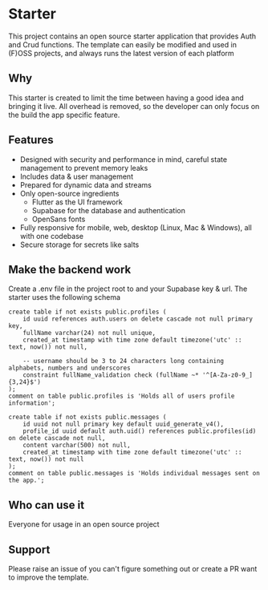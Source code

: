 # Starter
This project contains an open source starter application that provides Auth and Crud functions. The template can easily be modified and used in (F)OSS projects, and always runs the latest version of each platform

## Why
This starter is created to limit the time between having a good idea and bringing it live. All overhead is removed, so the developer can only focus on the build the app specific feature.

## Features
- Designed with security and performance in mind, careful state management to prevent memory leaks
- Includes data & user management
- Prepared for dynamic data and streams
- Only open-source ingredients
  - Flutter as the UI framework
  - Supabase for the database and authentication
  - OpenSans fonts
- Fully responsive for mobile, web, desktop (Linux, Mac & Windows), all with one codebase
- Secure storage for secrets like salts

## Make the backend work
Create a .env file in the project root to and your Supabase key & url. The starter uses the following schema

```
create table if not exists public.profiles (
    id uuid references auth.users on delete cascade not null primary key,
    fullName varchar(24) not null unique,
    created_at timestamp with time zone default timezone('utc' :: text, now()) not null,

    -- username should be 3 to 24 characters long containing alphabets, numbers and underscores
    constraint fullName_validation check (fullName ~* '^[A-Za-z0-9_]{3,24}$')
);
comment on table public.profiles is 'Holds all of users profile information';

create table if not exists public.messages (
    id uuid not null primary key default uuid_generate_v4(),
    profile_id uuid default auth.uid() references public.profiles(id) on delete cascade not null,
    content varchar(500) not null,
    created_at timestamp with time zone default timezone('utc' :: text, now()) not null
);
comment on table public.messages is 'Holds individual messages sent on the app.';
```

## Who can use it
Everyone for usage in an open source project

## Support
Please raise an issue of you can't figure something out or create a PR  want to improve the template.